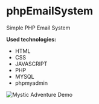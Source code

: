 # phpEmailSystem
Simple PHP Email System


**Used technologies:** 

 - HTML
 - CSS
 - JAVASCRIPT
 - PHP
 - MYSQL
 - phpmyadmin

![Mystic Adventure Demo](https://media.giphy.com/media/YmjleYhDTUiYw/giphy.gif?cid=790b7611c4jsgwu5ww9h3e6fhoql76uzi9is82hv59umdlmb&ep=v1_gifs_search&rid=giphy.gif&ct=g)
